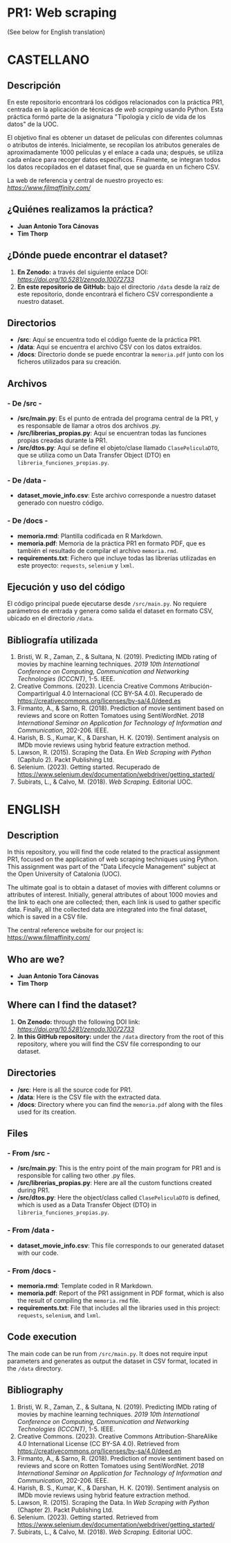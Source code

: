 # PR1: Web scraping

(See below for English translation)

# CASTELLANO

## Descripción

En este repositorio encontrará los códigos relacionados con la práctica PR1, centrada en la aplicación de técnicas de *web scraping* usando Python. Esta práctica formó parte de la asignatura "Tipología y ciclo de vida de los datos" de la UOC.

El objetivo final es obtener un dataset de películas con diferentes columnas o atributos de interés. Inicialmente, se recopilan los atributos generales de aproximadamente 1000 películas y el enlace a cada una; después, se utiliza cada enlace para recoger datos específicos. Finalmente, se integran todos los datos recopilados en el dataset final, que se guarda en un fichero CSV.

La web de referencia y central de nuestro proyecto es: _https://www.filmaffinity.com/_

## ¿Quiénes realizamos la práctica?

- **Juan Antonio Tora Cánovas**
- **Tim Thorp**

## ¿Dónde puede encontrar el dataset?

1. **En Zenodo:** a través del siguiente enlace DOI: _https://doi.org/10.5281/zenodo.10072733_
2. **En este repositorio de GitHub:** bajo el directorio `/data` desde la raíz de este repositorio, donde encontrará el fichero CSV correspondiente a nuestro dataset.

## Directorios

- **/src**: Aquí se encuentra todo el código fuente de la práctica PR1.
- **/data**: Aquí se encuentra el archivo CSV con los datos extraídos.
- **/docs**: Directorio donde se puede encontrar la `memoria.pdf` junto con los ficheros utilizados para su creación.

## Archivos

### - De /src -

- **/src/main.py**: Es el punto de entrada del programa central de la PR1, y es responsable de llamar a otros dos archivos .py.
- **/src/librerias_propias.py**: Aquí se encuentran todas las funciones propias creadas durante la PR1.
- **/src/dtos.py**: Aquí se define el objeto/clase llamado `ClasePeliculaDTO`, que se utiliza como un Data Transfer Object (DTO) en `libreria_funciones_propias.py`.

### - De /data -

- **dataset_movie_info.csv**: Este archivo corresponde a nuestro dataset generado con nuestro código.

### - De /docs -

- **memoria.rmd**: Plantilla codificada en R Markdown.
- **memoria.pdf**: Memoria de la práctica PR1 en formato PDF, que es también el resultado de compilar el archivo `memoria.rmd`.
- **requirements.txt**: Fichero que incluye todas las librerías utilizadas en este proyecto: `requests`, `selenium` y `lxml`.

## Ejecución y uso del código


El código principal puede ejecutarse desde `/src/main.py`. No requiere parámetros de entrada y genera como salida el dataset en formato CSV, ubicado en el directorio `/data`.

## Bibliografía utilizada

1. Bristi, W. R., Zaman, Z., & Sultana, N. (2019). Predicting IMDb rating of movies by machine learning techniques. *2019 10th International Conference on Computing, Communication and Networking Technologies (ICCCNT)*, 1-5. IEEE.
2. Creative Commons. (2023). Licencia Creative Commons Atribución-CompartirIgual 4.0 Internacional (CC BY-SA 4.0). Recuperado de https://creativecommons.org/licenses/by-sa/4.0/deed.es
3. Firmanto, A., & Sarno, R. (2018). Prediction of movie sentiment based on reviews and score on Rotten Tomatoes using SentiWordNet. *2018 International Seminar on Application for Technology of Information and Communication*, 202-206. IEEE.
4. Harish, B. S., Kumar, K., & Darshan, H. K. (2019). Sentiment analysis on IMDb movie reviews using hybrid feature extraction method.
5. Lawson, R. (2015). Scraping the Data. En *Web Scraping with Python* (Capítulo 2). Packt Publishing Ltd.
6. Selenium. (2023). Getting started. Recuperado de https://www.selenium.dev/documentation/webdriver/getting_started/
7. Subirats, L., & Calvo, M. (2018). *Web Scraping*. Editorial UOC.


# ENGLISH

## Description

In this repository, you will find the code related to the practical assignment PR1, focused on the application of web scraping techniques using Python. This assignment was part of the "Data Lifecycle Management" subject at the Open University of Catalonia (UOC).

The ultimate goal is to obtain a dataset of movies with different columns or attributes of interest. Initially, general attributes of about 1000 movies and the link to each one are collected; then, each link is used to gather specific data. Finally, all the collected data are integrated into the final dataset, which is saved in a CSV file.

The central reference website for our project is: https://www.filmaffinity.com/

## Who are we?

- **Juan Antonio Tora Cánovas**
- **Tim Thorp**

## Where can I find the dataset?

1. **On Zenodo:** through the following DOI link: _https://doi.org/10.5281/zenodo.10072733_
2. **In this GitHub repository:** under the `/data` directory from the root of this repository, where you will find the CSV file corresponding to our dataset.

## Directories

- **/src**: Here is all the source code for PR1.
- **/data**: Here is the CSV file with the extracted data.
- **/docs**: Directory where you can find the `memoria.pdf` along with the files used for its creation.

## Files

### - From /src -

- **/src/main.py**: This is the entry point of the main program for PR1 and is responsible for calling two other .py files.
- **/src/librerias_propias.py**: Here are all the custom functions created during PR1.
- **/src/dtos.py**: Here the object/class called `ClasePeliculaDTO` is defined, which is used as a Data Transfer Object (DTO) in `libreria_funciones_propias.py`.

### - From /data -

- **dataset_movie_info.csv**: This file corresponds to our generated dataset with our code.

### - From /docs -

- **memoria.rmd**: Template coded in R Markdown.
- **memoria.pdf**: Report of the PR1 assignment in PDF format, which is also the result of compiling the `memoria.rmd` file.
- **requirements.txt**: File that includes all the libraries used in this project: `requests`, `selenium`, and `lxml`.

## Code execution

The main code can be run from `/src/main.py`. It does not require input parameters and generates as output the dataset in CSV format, located in the `/data` directory.

## Bibliography

1. Bristi, W. R., Zaman, Z., & Sultana, N. (2019). Predicting IMDb rating of movies by machine learning techniques. *2019 10th International Conference on Computing, Communication and Networking Technologies (ICCCNT)*, 1-5. IEEE.
2. Creative Commons. (2023). Creative Commons Attribution-ShareAlike 4.0 International License (CC BY-SA 4.0). Retrieved from https://creativecommons.org/licenses/by-sa/4.0/deed.en
3. Firmanto, A., & Sarno, R. (2018). Prediction of movie sentiment based on reviews and score on Rotten Tomatoes using SentiWordNet. *2018 International Seminar on Application for Technology of Information and Communication*, 202-206. IEEE.
4. Harish, B. S., Kumar, K., & Darshan, H. K. (2019). Sentiment analysis on IMDb movie reviews using hybrid feature extraction method.
5. Lawson, R. (2015). Scraping the Data. In *Web Scraping with Python* (Chapter 2). Packt Publishing Ltd.
6. Selenium. (2023). Getting started. Retrieved from https://www.selenium.dev/documentation/webdriver/getting_started/
7. Subirats, L., & Calvo, M. (2018). *Web Scraping*. Editorial UOC.